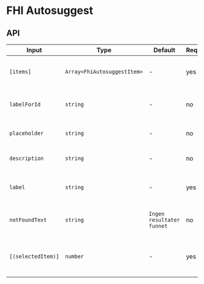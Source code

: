 # FHI Autosuggest

## API

| Input              | Type                        | Default | Required | Description |
| ------------------ | --------------------------- | ------- | -------- | ----------- |
| `[items]`          | `Array<FhiAutosuggestItem>` | -       | yes      | Items array (same as in ng-select except for item type `FhiAutosuggestItem`). |
| `labelForId`       | `string`                    | -       | no       | Id to associate control with label (same as in ng-select). |
| `placeholder`      | `string`                    | -       | no       | Placeholder text (same as in ng-select). |
| `description`      | `string`                    | -       | no       | Description below the label (custom for FHI Autosuggest). |
| `label`            | `string`                    | -       | yes      | Label above the ng-select field (custom for FHI Autosuggest). |
| `notFoundText`     | `string`                    | `Ingen resultater funnet` | no       | Set custom text when filter returns empty result (same as in ng-select). |
| `[(selectedItem)]` | `number`                    | -       | yes      | A two way binding to access ng-select's `ngModel`. The $event value returned is always item.id |
